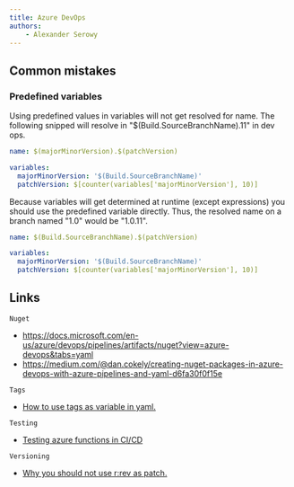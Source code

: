 ```yaml
---
title: Azure DevOps
authors:
    - Alexander Serowy
---
```


## Common mistakes

### Predefined variables

Using predefined values in variables will not get resolved for name. The following snipped will resolve in "$(Build.SourceBranchName).11" in dev ops.

```yaml
name: $(majorMinorVersion).$(patchVersion)

variables:
  majorMinorVersion: '$(Build.SourceBranchName)'
  patchVersion: $[counter(variables['majorMinorVersion'], 10)]
```

Because variables will get determined at runtime (except expressions) you should use the predefined variable directly. Thus, the resolved name on a branch named "1.0" would be "1.0.11".

```yaml
name: $(Build.SourceBranchName).$(patchVersion)

variables:
  majorMinorVersion: '$(Build.SourceBranchName)'
  patchVersion: $[counter(variables['majorMinorVersion'], 10)]
```

## Links

`Nuget`

- <https://docs.microsoft.com/en-us/azure/devops/pipelines/artifacts/nuget?view=azure-devops&tabs=yaml>
- <https://medium.com/@dan.cokely/creating-nuget-packages-in-azure-devops-with-azure-pipelines-and-yaml-d6fa30f0f15e>

`Tags`

- [How to use tags as variable in yaml.](https://stackoverflow.com/questions/56575840/git-tag-name-in-azure-devops-pipeline-yaml)

`Testing`

- [Testing azure functions in CI/CD](https://www.davideguida.com/testing-azure-functions-on-azure-devops-part-1-setup/)

`Versioning`

- [Why you should not use r:rev as patch.](https://stackoverflow.com/questions/54718866/azure-pipeline-nuget-package-versioning-scheme-how-to-get-1-0-revr/56111209#56111209)